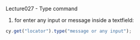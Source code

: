 Lecture027 - Type command

1. for enter any input or message inside a textfield:
```javascript
cy.get("locator").type("message or any input");
```
 